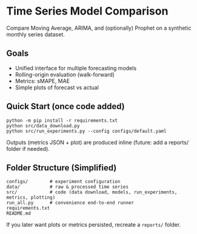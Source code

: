 # Time Series Model Comparison

Compare Moving Average, ARIMA, and (optionally) Prophet on a synthetic monthly series dataset.

## Goals
- Unified interface for multiple forecasting models
- Rolling-origin evaluation (walk-forward)
- Metrics: sMAPE, MAE
- Simple plots of forecast vs actual

## Quick Start (once code added)
```
python -m pip install -r requirements.txt
python src/data_download.py
python src/run_experiments.py --config configs/default.yaml
```

Outputs (metrics JSON + plot) are produced inline (future: add a reports/ folder if needed).

## Folder Structure (Simplified)
```
configs/        # experiment configuration
data/           # raw & processed time series
src/            # code (data download, models, run_experiments, metrics, plotting)
run_all.py      # convenience end-to-end runner
requirements.txt
README.md
```

If you later want plots or metrics persisted, recreate a `reports/` folder.
